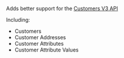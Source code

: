 Adds better support for the [Customers V3 API](https://developer.bigcommerce.com/api-reference/customer-subscribers/v3-customers-api)

Including:
- Customers
- Customer Addresses
- Customer Attributes
- Customer Attribute Values

